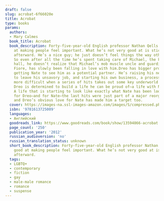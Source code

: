 ```yaml
---
draft: false
slug: acrobat-6f66020e
title: Acrobat
type: books
params:
  authors:
  - Mary Calmes
  book_title: Acrobat
  book_description: Forty-five-year-old English professor Nathan Qells is very good
    at making people feel important. What he’s not very good at is sticking around
    afterward. He’s a nice guy; he just doesn’t feel things the way other people do.
    So even after all the time he’s spent taking care of Michael, the kid across the
    hall, he doesn’t realize that Michael’s mob muscle uncle and guardian, Andreo
    Fiore, has slowly been falling in love with him.Dreo has bigger problems than
    getting Nate to see him as a potential partner. He’s raising his nephew, trying
    to leave his unsavory job, and starting his own business, a process made infinitely
    more difficult when a series of hits takes out some key underworld players. Still,
    Dreo is determined to build a life he can be proud of—a life with Nate as a cornerstone.
    A life that is starting to look like exactly what Nate has been looking for. Unfortunately
    for Dreo—and for Nate—the last hits were just part of a major reorganization,
    and Dreo’s obvious love for Nate has made him a target too.
  cover: https://images-na.ssl-images-amazon.com/images/S/compressed.photo.goodreads.com/books/1334035355i/13594866.jpg
  isbn: '9781613725009'
  languages:
  - Английский
  goodreads_link: https://www.goodreads.com/book/show/13594866-acrobat
  page_count: '250'
  publication_year: '2012'
  russian_audioversion: 'no'
  russian_translation_status: unknown
  short_book_description: Forty-five-year-old English professor Nathan Qells is very
    good at making people feel important. What he’s not very good at is sticking around
    afterward.
  tags:
  - LGBTQ+
  - contemporary
  - fiction
  - gay
  - male-male romance
  - romance
  - suspense
---
```

